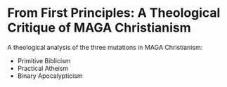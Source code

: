 # From First Principles: A Theological Critique of MAGA Christianism

A theological analysis of the three mutations in MAGA Christianism:
- Primitive Biblicism
- Practical Atheism
- Binary Apocalypticism
